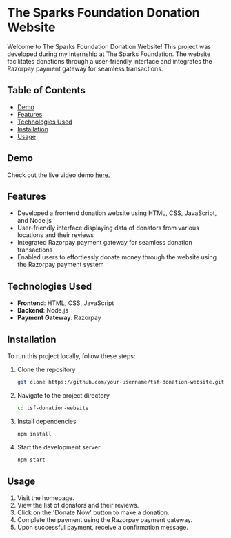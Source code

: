 # The Sparks Foundation Donation Website

Welcome to The Sparks Foundation Donation Website! This project was developed during my internship at The Sparks Foundation. The website facilitates donations through a user-friendly interface and integrates the Razorpay payment gateway for seamless transactions.

## Table of Contents
- [Demo](#demo)
- [Features](#features)
- [Technologies Used](#technologies-used)
- [Installation](#installation)
- [Usage](#usage)

## Demo
Check out the live video demo <a href="https://www.linkedin.com/posts/tushark1309_task3-gripjanuary23-gripjan23-activity-7021890571027853313-lRPR?utm_source=share&utm_medium=member_desktop" style="cursor:pointer;">here.</a>

## Features
- Developed a frontend donation website using HTML, CSS, JavaScript, and Node.js
- User-friendly interface displaying data of donators from various locations and their reviews
- Integrated Razorpay payment gateway for seamless donation transactions
- Enabled users to effortlessly donate money through the website using the Razorpay payment system

## Technologies Used
- **Frontend**: HTML, CSS, JavaScript
- **Backend**: Node.js
- **Payment Gateway**: Razorpay

## Installation
To run this project locally, follow these steps:

1. Clone the repository
    ```sh
    git clone https://github.com/your-username/tsf-donation-website.git
    ```
2. Navigate to the project directory
    ```sh
    cd tsf-donation-website
    ```
3. Install dependencies
    ```sh
    npm install
    ```
4. Start the development server
    ```sh
    npm start
    ```

## Usage
1. Visit the homepage.
2. View the list of donators and their reviews.
3. Click on the 'Donate Now' button to make a donation.
4. Complete the payment using the Razorpay payment gateway.
5. Upon successful payment, receive a confirmation message.
